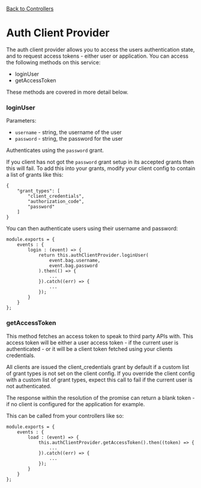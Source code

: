[Back to Controllers](/documentation/websites/controllers)

# Auth Client Provider

The auth client provider allows you to access the users authentication state, and to request access tokens - either user or application. You can access the following methods on this service:

* loginUser
* getAccessToken

These methods are covered in more detail below.

### loginUser

Parameters:

* `username` - string, the username of the user
* `password` - string, the password for the user

Authenticates using the `password` grant.

If you client has not got the `password` grant setup in its accepted grants then this will fail. To add this into your grants, modify your client config to contain a list of grants like this:

```
{
	"grant_types": [
        "client_credentials",
        "authorization_code",
        "password"
    ]
}
```

You can then authenticate users using their username and password:


```
module.exports = {
	events : {
		login : (event) => {
			return this.authClientProvider.loginUser(
				event.bag.username,
				event.bag.password
			).then(() => {
				...
			}).catch((err) => {
				...
			});
		}
	}
};
```

### getAccessToken

This method fetches an access token to speak to third party APIs with. This access token will be either a user access token - if the current user is authenticated - or it will be a client token fetched using your clients credentials.

All clients are issued the client_credentials grant by default if a custom list of grant types is not set on the client config. If you override the client config with a custom list of grant types, expect this call to fail if the current user is not authenticated.

The response within the resolution of the promise can return a blank token - if no client is configured for the application for example.

This can be called from your controllers like so:

```
module.exports = {
	events : {
		load : (event) => {
			this.authClientProvider.getAccessToken().then((token) => {
				...
			}).catch((err) => {
				...
			});
		}
	}
};
```